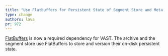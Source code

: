 ```yaml
---
title: "Use Flatbuffers for Persistent State of Segment Store and Meta Index"
type: change
authors: lava
pr: 972
---
```


[FlatBuffers](https://google.github.io/flatbuffers/) is now a required
 dependency for VAST. The archive and the segment store use FlatBuffers to store
 and version their on-disk persistent state.
